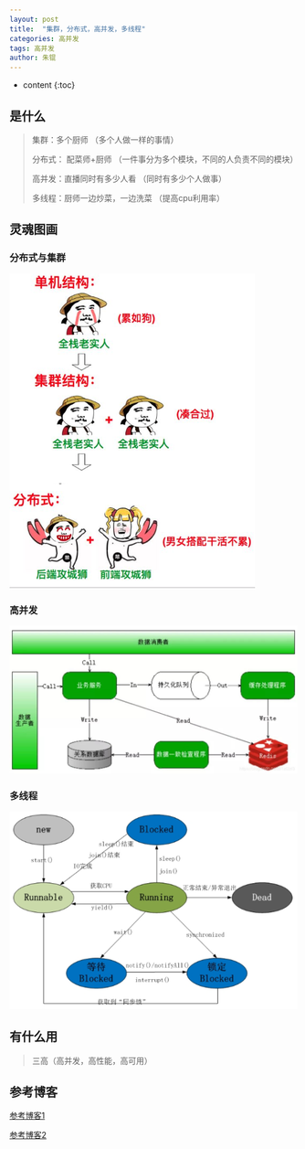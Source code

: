 ```yaml
---
layout: post
title:  "集群，分布式，高并发，多线程"
categories: 高并发
tags: 高并发
author: 朱锟
---
```



* content
{:toc}
## 是什么
> 集群：多个厨师							（多个人做一样的事情）
>
> 分布式：	配菜师+厨师						（一件事分为多个模块，不同的人负责不同的模块）
>
> 高并发：直播同时有多少人看				（同时有多少个人做事）
>
> 多线程：厨师一边炒菜，一边洗菜			（提高cpu利用率）

## 灵魂图画

### 分布式与集群

![3](/images/comment/3.png)

### 高并发

![4](/images/comment/4.jpg)

### 多线程

![5](/images/comment/5.png)

## 有什么用
> 三高（高并发，高性能，高可用）

## 参考博客

[参考博客1](https://www.zhihu.com/question/20004877)

[参考博客2](<https://blog.csdn.net/jiangyu1013/article/details/80417961>)



